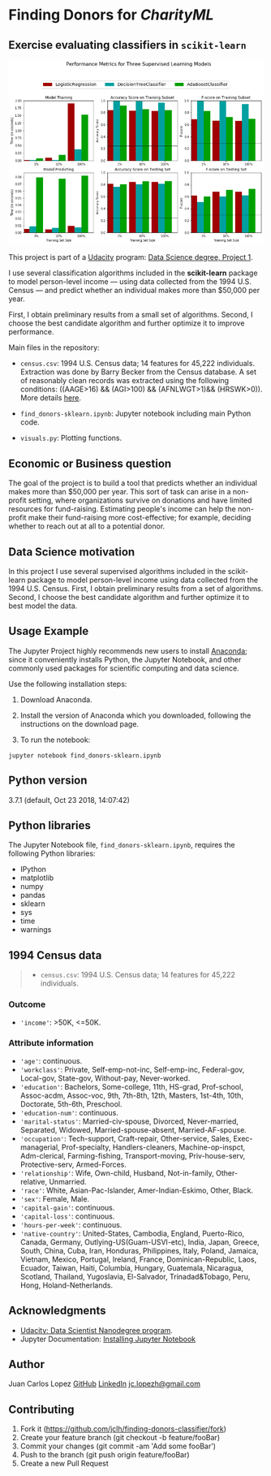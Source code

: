 # Finding Donors for *CharityML*
## Exercise evaluating classifiers in `scikit-learn`


<img src="screen-example.png" width="768" alt="Example" />

This project is part of a [Udacity](https://www.udacity.com/) program: [Data Science degree, Project 1](https://github.com/udacity/DSND_Term1).

I use several classification algorithms included in the **scikit-learn** package to model person-level income — using data collected from the 1994 U.S. Census — and predict whether an individual makes more than \$50,000 per year. 

First, I obtain preliminary results from a small set of algorithms. Second, I choose the best candidate algorithm and further optimize it to improve performance.

Main files in the repository:

- `census.csv`: 1994 U.S. Census data; 14 features for 45,222 individuals. Extraction was done by Barry Becker from the Census database. A set of reasonably clean records was extracted using the following conditions: ((AAGE>16) && (AGI>100) && (AFNLWGT>1)&& (HRSWK>0)). More details [here](https://archive.ics.uci.edu/ml/datasets/Census+Income).

- `find_donors-sklearn.ipynb`: Jupyter notebook including main Python code.

- `visuals.py`: Plotting functions.


## Economic or Business question

The goal of the project is to build a tool that predicts whether an individual makes more than \$50,000 per year. This sort of task can arise in a non-profit setting, where organizations survive on donations and have limited resources for fund-raising. Estimating people's income can help the non-profit make their fund-raising more cost-effective; for example, deciding whether to reach out at all to a potential donor.


## Data Science motivation

In this project I use several supervised algorithms included in the scikit-learn package to model person-level income using data collected from the 1994 U.S. Census. First, I obtain preliminary results from a set of algorithms. Second, I choose the best candidate algorithm and further optimize it to best model the data.


## Usage Example

The Jupyter Project highly recommends new users to install [Anaconda](https://www.anaconda.com/distribution/); since it conveniently installs Python, the Jupyter Notebook, and other commonly used packages for scientific computing and data science.

Use the following installation steps:

1. Download Anaconda.

2. Install the version of Anaconda which you downloaded, following the instructions on the download page.

3. To run the notebook:

```
jupyter notebook find_donors-sklearn.ipynb
```

## Python version

3.7.1 (default, Oct 23 2018, 14:07:42) 


## Python libraries

The Jupyter Notebook file, `find_donors-sklearn.ipynb`, requires the following Python libraries:

- IPython
- matplotlib
- numpy
- pandas
- sklearn
- sys
- time
- warnings


## 1994 Census data

> - `census.csv`: 1994 U.S. Census data; 14 features for 45,222 individuals.

### Outcome

- `'income'`: >50K, <=50K. 

### Attribute information

- `'age'`: continuous.
- `'workclass'`: Private, Self-emp-not-inc, Self-emp-inc, Federal-gov, Local-gov, State-gov, Without-pay, Never-worked. 
- `'education'`: Bachelors, Some-college, 11th, HS-grad, Prof-school, Assoc-acdm, Assoc-voc, 9th, 7th-8th, 12th, Masters, 1st-4th, 10th, Doctorate, 5th-6th, Preschool. 
- `'education-num'`: continuous. 
- `'marital-status'`: Married-civ-spouse, Divorced, Never-married, Separated, Widowed, Married-spouse-absent, Married-AF-spouse. 
- `'occupation'`: Tech-support, Craft-repair, Other-service, Sales, Exec-managerial, Prof-specialty, Handlers-cleaners, Machine-op-inspct, Adm-clerical, Farming-fishing, Transport-moving, Priv-house-serv, Protective-serv, Armed-Forces. 
- `'relationship'`: Wife, Own-child, Husband, Not-in-family, Other-relative, Unmarried. 
- `'race'`: White, Asian-Pac-Islander, Amer-Indian-Eskimo, Other, Black. 
- `'sex'`: Female, Male. 
- `'capital-gain'`: continuous. 
- `'capital-loss'`: continuous. 
- `'hours-per-week'`: continuous. 
- `'native-country'`: United-States, Cambodia, England, Puerto-Rico, Canada, Germany, Outlying-US(Guam-USVI-etc), India, Japan, Greece, South, China, Cuba, Iran, Honduras, Philippines, Italy, Poland, Jamaica, Vietnam, Mexico, Portugal, Ireland, France, Dominican-Republic, Laos, Ecuador, Taiwan, Haiti, Columbia, Hungary, Guatemala, Nicaragua, Scotland, Thailand, Yugoslavia, El-Salvador, Trinadad&Tobago, Peru, Hong, Holand-Netherlands.


## Acknowledgments

- [Udacity: Data Scientist Nanodegree program](https://www.udacity.com/course/data-scientist-nanodegree--nd025).
- Jupyter Documentation: [Installing Jupyter Notebook](https://jupyter.readthedocs.io/en/latest/install.html)


## Author

Juan Carlos Lopez
[GitHub](https://github.com/jclh/)
[LinkedIn](https://www.linkedin.com/in/jclopezh/)
jc.lopezh@gmail.com


## Contributing

1. Fork it (https://github.com/jclh/finding-donors-classifier/fork)
2. Create your feature branch (git checkout -b feature/fooBar)
3. Commit your changes (git commit -am 'Add some fooBar')
4. Push to the branch (git push origin feature/fooBar)
5. Create a new Pull Request





























